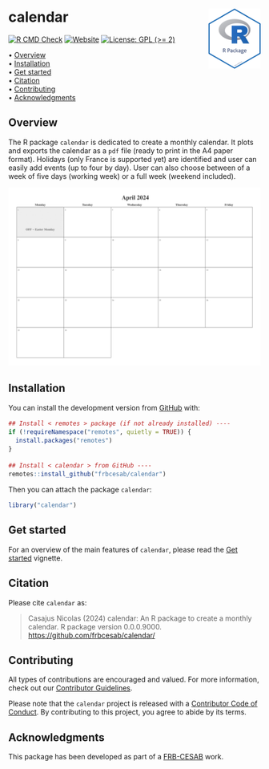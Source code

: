 
<!-- README.md is generated from README.Rmd. Please edit that file -->

# calendar <img src="man/figures/logo.png" align="right" style="float:right; height:120px;"/>

<!-- badges: start -->

[![R CMD
Check](https://github.com/frbcesab/calendar/actions/workflows/R-CMD-check.yaml/badge.svg)](https://github.com/frbcesab/calendar/actions/workflows/R-CMD-check.yaml)
[![Website](https://github.com/frbcesab/calendar/actions/workflows/pkgdown.yaml/badge.svg)](https://github.com/frbcesab/calendar/actions/workflows/pkgdown.yaml)
[![License: GPL (\>=
2)](https://img.shields.io/badge/License-GPL%20%28%3E%3D%202%29-blue.svg)](https://choosealicense.com/licenses/gpl-2.0/)
<!-- badges: end -->

<p align="left">
• <a href="#overview">Overview</a><br> •
<a href="#installation">Installation</a><br> •
<a href="#get-started">Get started</a><br> •
<a href="#citation">Citation</a><br> •
<a href="#contributing">Contributing</a><br> •
<a href="#acknowledgments">Acknowledgments</a>
</p>

## Overview

The R package `calendar` is dedicated to create a monthly calendar. It
plots and exports the calendar as a `pdf` file (ready to print in the A4
paper format). Holidays (only France is supported yet) are identified
and user can easily add events (up to four by day). User can also choose
between of a week of five days (working week) or a full week (weekend
included).

![](man/figures/calendar-2024-04.png)

## Installation

You can install the development version from
[GitHub](https://github.com/) with:

``` r
## Install < remotes > package (if not already installed) ----
if (!requireNamespace("remotes", quietly = TRUE)) {
  install.packages("remotes")
}

## Install < calendar > from GitHub ----
remotes::install_github("frbcesab/calendar")
```

Then you can attach the package `calendar`:

``` r
library("calendar")
```

## Get started

For an overview of the main features of `calendar`, please read the [Get
started](https://frbcesab.github.io/calendar/articles/calendar.html)
vignette.

## Citation

Please cite `calendar` as:

> Casajus Nicolas (2024) calendar: An R package to create a monthly
> calendar. R package version 0.0.0.9000.
> <https://github.com/frbcesab/calendar/>

## Contributing

All types of contributions are encouraged and valued. For more
information, check out our [Contributor
Guidelines](https://github.com/frbcesab/calendar/blob/main/CONTRIBUTING.md).

Please note that the `calendar` project is released with a [Contributor
Code of
Conduct](https://contributor-covenant.org/version/2/1/CODE_OF_CONDUCT.html).
By contributing to this project, you agree to abide by its terms.

## Acknowledgments

This package has been developed as part of a
[FRB-CESAB](https://www.fondationbiodiversite.fr/en/about-the-foundation/le-cesab/)
work.
